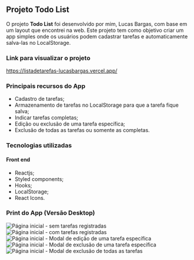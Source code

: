 ## Projeto Todo List
O projeto **Todo List** foi desenvolvido por mim, Lucas Bargas, com base em um layout que encontrei na web. Este projeto tem como objetivo criar um app simples onde os usuários podem cadastrar tarefas e automaticamente salva-las no LocalStorage.

### Link para visualizar o projeto
<https://listadetarefas-lucasbargas.vercel.app/>

### Principais recursos do App
* Cadastro de tarefas;
* Armazenamento de tarefas no LocalStorage para que a tarefa fique salva;
* Indicar tarefas completas;
* Edição ou exclusão de uma tarefa específica;
* Exclusão de todas as tarefas ou somente as completas.

### Tecnologias utilizadas
#### Front end
* Reactjs;
* Styled components;
* Hooks;
* LocalStorage;
* React Icons.

### Print do App (Versão Desktop)
<img alt="Página inicial - sem tarefas registradas" src="https://i.ibb.co/DfnsmQT/home.png">
<img alt="Página inicial - com tarefas registradas" src="https://i.ibb.co/S0m1ntj/home-tasks.png">
<img alt="Página inicial - Modal de edição de uma tarefa específica" src="https://i.ibb.co/BtTG4FK/modal-edit-one.png">
<img alt="Página inicial - Modal de exclusão de uma tarefa específica" src="https://i.ibb.co/5BXVN63/modal-delete-one.png">
<img alt="Página inicial - Modal de exclusão de todas as tarefas" src="https://i.ibb.co/5BXVN63/modal-delete-one.png">
